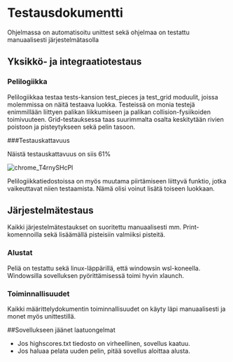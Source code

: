 # Testausdokumentti
Ohjelmassa on automatisoitu unittest sekä ohjelmaa on testattu manuaalisesti järjestelmätasolla

## Yksikkö- ja integraatiotestaus

### Pelilogiikka
Pelilogiikkaa testaa tests-kansion test_pieces ja test_grid moduulit, joissa molemmissa on näitä testaava luokka. Testeissä on monia testejä enimmillään liittyen palikan liikkumiseen ja palikan collision-fysiikoiden toimivuuteen. Grid-testauksessa taas suurimmalta osalta keskitytään rivien poistoon ja pisteytykseen sekä pelin tasoon.

###Testauskattavuus

Näistä testauskattavuus on siis 61%



![chrome_T4rnySHcPl](https://github.com/mseppi/ot-harjoitustyo/assets/76455740/6c85049e-5668-485c-b092-333e99f39da4)

Pelilogiikkatiedostoissa on myös muutama piirtämiseen liittyvä funktio, jotka vaikeuttavat niien testaamista. Nämä olisi voinut lisätä toiseen luokkaan.

## Järjestelmätestaus

Kaikki järjestelmätestaukset on suoritettu manuaalisesti mm. Print-komennoilla sekä lisäämällä pisteisiin valmiiksi pisteitä.

### Alustat

Peliä on testattu sekä linux-läppärillä, että windowsin wsl-koneella. Windowsilla sovelluksen pyörittämisessä toimi hyvin xlaunch.

### Toiminnallisuudet

Kaikki määrittelydokumentin toiminnallisuudet on käyty läpi manuaalisesti ja monet myös unittestillä.

##Sovellukseen jäänet laatuongelmat

- Jos highscores.txt tiedosto on virheellinen, sovellus kaatuu.
- Jos haluaa pelata uuden pelin, pitää sovellus aloittaa alusta.
